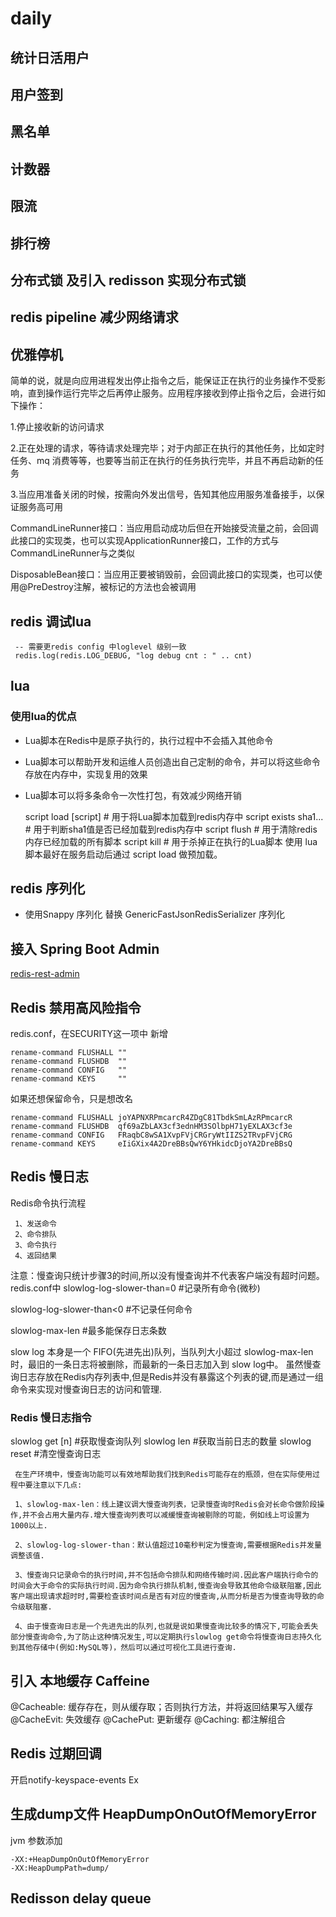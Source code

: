 # daily

## 统计日活用户

## 用户签到

## 黑名单

## 计数器

## 限流

## 排行榜

## 分布式锁 及引入 redisson 实现分布式锁

## redis pipeline 减少网络请求

## 优雅停机
简单的说，就是向应用进程发出停止指令之后，能保证正在执行的业务操作不受影响，直到操作运行完毕之后再停止服务。应用程序接收到停止指令之后，会进行如下操作：

1.停止接收新的访问请求

2.正在处理的请求，等待请求处理完毕；对于内部正在执行的其他任务，比如定时任务、mq 消费等等，也要等当前正在执行的任务执行完毕，并且不再启动新的任务

3.当应用准备关闭的时候，按需向外发出信号，告知其他应用服务准备接手，以保证服务高可用

CommandLineRunner接口：当应用启动成功后但在开始接受流量之前，会回调此接口的实现类，也可以实现ApplicationRunner接口，工作的方式与CommandLineRunner与之类似

DisposableBean接口：当应用正要被销毁前，会回调此接口的实现类，也可以使用@PreDestroy注解，被标记的方法也会被调用
## redis 调试lua
     -- 需要更redis config 中loglevel 级别一致
     redis.log(redis.LOG_DEBUG, "log debug cnt : " .. cnt)

## lua

### 使用lua的优点
* Lua脚本在Redis中是原子执行的，执行过程中不会插入其他命令
* Lua脚本可以帮助开发和运维人员创造出自己定制的命令，并可以将这些命令存放在内存中，实现复用的效果
* Lua脚本可以将多条命令一次性打包，有效减少网络开销


    script load [script]     # 用于将Lua脚本加载到redis内存中
    script exists sha1...    # 用于判断sha1值是否已经加载到redis内存中
    script flush             # 用于清除redis内存已经加载的所有脚本
    script kill              # 用于杀掉正在执行的Lua脚本
使用 lua 脚本最好在服务启动后通过 script load 做预加载。

## redis 序列化
* 使用Snappy 序列化 替换 GenericFastJsonRedisSerializer 序列化
## 接入 Spring Boot Admin

[redis-rest-admin](https://github.com/small-Teenager/redis-rest-admin)

## Redis 禁用高风险指令
redis.conf，在SECURITY这一项中 新增
    
    rename-command FLUSHALL ""
    rename-command FLUSHDB  ""
    rename-command CONFIG   ""
    rename-command KEYS     ""

如果还想保留命令，只是想改名

    rename-command FLUSHALL joYAPNXRPmcarcR4ZDgC81TbdkSmLAzRPmcarcR
    rename-command FLUSHDB  qf69aZbLAX3cf3ednHM3SOlbpH71yEXLAX3cf3e
    rename-command CONFIG   FRaqbC8wSA1XvpFVjCRGryWtIIZS2TRvpFVjCRG
    rename-command KEYS     eIiGXix4A2DreBBsQwY6YHkidcDjoYA2DreBBsQ
    
## Redis 慢日志
Redis命令执行流程

     1、发送命令
     2、命令排队
     3、命令执行
     4、返回结果

注意：慢查询只统计步骤3的时间,所以没有慢查询并不代表客户端没有超时问题。
redis.conf中
slowlog-log-slower-than=0 #记录所有命令(微秒)

slowlog-log-slower-than<0 #不记录任何命令

slowlog-max-len  #最多能保存日志条数

slow log 本身是一个 FIFO(先进先出)队列，当队列大小超过 slowlog-max-len 时，最旧的一条日志将被删除，而最新的一条日志加入到 slow log中。
虽然慢查询日志存放在Redis内存列表中,但是Redis并没有暴露这个列表的键,而是通过一组命令来实现对慢查询日志的访问和管理.


### Redis 慢日志指令
slowlog get [n] #获取慢查询队列
slowlog len #获取当前日志的数量
slowlog reset #清空慢查询日志

     在生产环境中，慢查询功能可以有效地帮助我们找到Redis可能存在的瓶颈，但在实际使用过程中要注意以下几点:

     1、slowlog-max-len：线上建议调大慢查询列表，记录慢查询时Redis会对长命令做阶段操作,并不会占用大量内存.增大慢查询列表可以减缓慢查询被剔除的可能，例如线上可设置为1000以上.

     2、slowlog-log-slower-than：默认值超过10毫秒判定为慢查询,需要根据Redis并发量调整该值.

     3、慢查询只记录命令的执行时间,并不包括命令排队和网络传输时间.因此客户端执行命令的时间会大于命令的实际执行时间.因为命令执行排队机制,慢查询会导致其他命令级联阻塞,因此客户端出现请求超时时,需要检查该时间点是否有对应的慢查询,从而分析是否为慢查询导致的命令级联阻塞.

     4、由于慢查询日志是一个先进先出的队列,也就是说如果慢查询比较多的情况下,可能会丢失部分慢查询命令,为了防止这种情况发生,可以定期执行slowlog get命令将慢查询日志持久化到其他存储中(例如:MySQL等)，然后可以通过可视化工具进行查询.

## 引入 本地缓存 Caffeine

@Cacheable: 缓存存在，则从缓存取；否则执行方法，并将返回结果写入缓存
@CacheEvit: 失效缓存
@CachePut: 更新缓存
@Caching: 都注解组合

## Redis 过期回调
开启notify-keyspace-events Ex

##  生成dump文件  HeapDumpOnOutOfMemoryError
jvm 参数添加 

    -XX:+HeapDumpOnOutOfMemoryError
    -XX:HeapDumpPath=dump/

## Redisson delay queue

